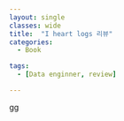 ```yaml
---
layout: single
classes: wide
title:  "I heart logs 리뷰"
categories:
  - Book

tags:
  - [Data enginner, review]

---
```

gg

<!-- # 책 소개 
<p align="center"><img src="https://user-images.githubusercontent.com/37405384/158525405-f7b5dc66-bf87-4d68-88d7-90b558f0911f.png" width="300" height="400"></p>

데이터 엔지니어 관련 책을 뒤져보던중에 추천책으로 꽤나 많이 보여서 같아서 읽어보았다.  
OREILLY 의 출간한 Jay Kreps의 책이며 저자는 Linkedin 의 *Principal Staff Engineer* 이라고 한다.  
60 페이지 가량의 부담이 없는 책이라 한번 읽어보았다.~~(하지만 영어책이라 읽는데 오래걸린것은 비밀)~~  
이 책에서는 크게 3가지로 구분해 로그의 용도를 설명한다.

1. 데이터 통합
2. 스트림 데이터 처리
3. 분산 시스템 설계


## 1.데이터 통합(Data Integration)
ㅇㅇㅇ -->